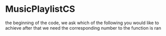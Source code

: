 # MusicPlaylistCS
the beginning of the code, we ask which of the following you would like to achieve
after that we need the corresponding number to the function is ran
